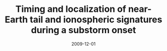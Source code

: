 ---
title: "Timing and localization of near-Earth tail and ionospheric signatures during a substorm onset"
collection: publications
permalink: /publication/2009-12-01-Gabrielse
date: 2009-12-01
venue: 'Journal of Geophysical Research: Space Physics'
paperurl: 'https://doi.org/10.1029/2008JA013583'
citation: 'Gabrielse, C., Angelopoulos, V., Runov, a., Frey, H. U., McFadden, J., Larson, D. E., et al. (2009). Timing and localization of near-Earth tail and ionospheric signatures during a substorm onset. Journal of Geophysical Research: Space Physics, 114(1), 1-14. '
---